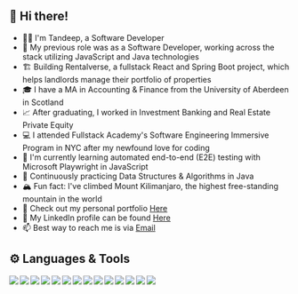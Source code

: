 ## 👋 Hi there!

- 👨‍💻 I'm Tandeep, a Software Developer
- 🏢 My previous role was as a Software Developer, working across the stack utilizing JavaScript and Java technologies
- 🏗️ Building Rentalverse, a fullstack React and Spring Boot project, which helps landlords manage their portfolio of properties
- 🎓 I have a MA in Accounting & Finance from the University of Aberdeen in Scotland
- 📈 After graduating, I worked in Investment Banking and Real Estate Private Equity
- 💻 I attended Fullstack Academy's Software Engineering Immersive Program in NYC after my newfound love for coding
- 🌱 I'm currently learning automated end-to-end (E2E) testing with Microsoft Playwright in JavaScript
- 🔭 Continuously practicing Data Structures & Algorithms in Java
- 🏔️ Fun fact: I've climbed Mount Kilimanjaro, the highest free-standing mountain in the world
- 🔎 Check out my personal portfolio [Here](https://www.tandeepgill.com)
- 🔗 My LinkedIn profile can be found [Here](https://www.linkedin.com/in/tandeepgill/)
- 📫 Best way to reach me is via [Email](mailto:gill.tandeep@gmail.com)

## ⚙️ Languages & Tools

<img align="left" img src="https://img.icons8.com/?size=48&id=13679&format=png">
<img align="left" img src="https://img.icons8.com/?size=48&id=90519&format=png">
<img align="left" img src="https://img.icons8.com/?size=48&id=wpZmKzk11AzJ&format=png"/>
<img align="left" img src="https://img.icons8.com/color/48/000000/javascript--v1.png"/>
<img align="left" img src="https://img.icons8.com/officel/48/000000/react.png"/>
<img align="left" img src="https://img.icons8.com/color/48/000000/redux.png"/>
<img align="left" img src="https://img.icons8.com/color/48/000000/nodejs.png"/>
<img align="left" img src="https://img.icons8.com/?size=48&id=9nLaR5KFGjN0&format=png"/>
<img align="left" img src="https://img.icons8.com/color/48/000000/postgreesql.png"/>
<img align="left" img src="https://img.icons8.com/color/48/000000/git.png"/>
<img align="left" img src="https://img.icons8.com/color-glass/48/000000/github.png"/>
<img align="left" img src="https://img.icons8.com/?size=48&id=34886&format=png"/>
<img align="left" img src="https://img.icons8.com/color/48/000000/html-5--v1.png"/>
<img align="left" img src="https://img.icons8.com/color/48/000000/css3.png"/>



<!--
**TandeepGill/TandeepGill** is a ✨ _special_ ✨ repository because its `README.md` (this file) appears on your GitHub profile.

Here are some ideas to get you started:

- 🔭 I’m currently working on ...
- 🌱 I’m currently learning ...
- 👯 I’m looking to collaborate on ...
- 🤔 I’m looking for help with ...
- 💬 Ask me about ...
- 📫 How to reach me: ...
- 😄 Pronouns: ...
- ⚡ Fun fact: ...
- 🏡 I'm based in Orange County, California
- 💻 I attended Fullstack Academy's Full-Time Software Engineering Immersive Program in NYC after my new found love for coding
-->
